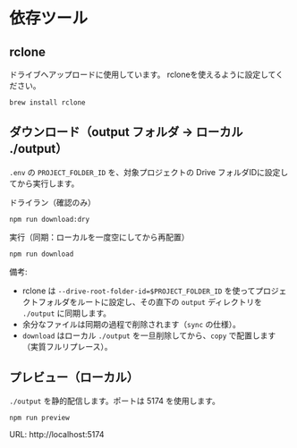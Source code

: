 # 依存ツール
## rclone
ドライブへアップロードに使用しています。
rcloneを使えるように設定してください。
```
brew install rclone
```

## ダウンロード（output フォルダ → ローカル ./output）
`.env` の `PROJECT_FOLDER_ID` を、対象プロジェクトの Drive フォルダIDに設定してから実行します。

ドライラン（確認のみ）
```
npm run download:dry
```

実行（同期：ローカルを一度空にしてから再配置）
```
npm run download
```

備考:
- rclone は `--drive-root-folder-id=$PROJECT_FOLDER_ID` を使ってプロジェクトフォルダをルートに設定し、その直下の `output` ディレクトリを `./output` に同期します。
- 余分なファイルは同期の過程で削除されます（`sync` の仕様）。
- `download` はローカル `./output` を一旦削除してから、`copy` で配置します（実質フルリプレース）。

## プレビュー（ローカル）
`./output` を静的配信します。ポートは 5174 を使用します。

```
npm run preview
```

URL: http://localhost:5174